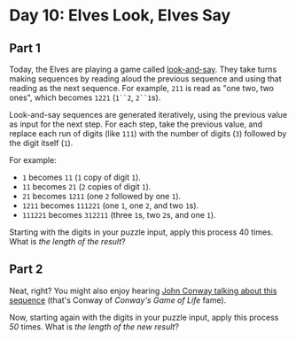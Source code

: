# Day 10: Elves Look, Elves Say

## Part 1

Today, the Elves are playing a game called [look-and-say](https://en.wikipedia.org/wiki/Look-and-say_sequence). They take turns making sequences by reading aloud the previous sequence and using that reading as the next sequence. For example, `211` is read as "one two, two ones", which becomes `1221` (`1``2`, `2``1`s).

Look-and-say sequences are generated iteratively, using the previous value as input for the next step. For each step, take the previous value, and replace each run of digits (like `111`) with the number of digits (`3`) followed by the digit itself (`1`).

For example:

- `1` becomes `11` (`1` copy of digit `1`).
- `11` becomes `21` (`2` copies of digit `1`).
- `21` becomes `1211` (one `2` followed by one `1`).
- `1211` becomes `111221` (one `1`, one `2`, and two `1`s).
- `111221` becomes `312211` (three `1`s, two `2`s, and one `1`).

Starting with the digits in your puzzle input, apply this process 40 times. What is _the length of the result_?

## Part 2

Neat, right? You might also enjoy hearing [John Conway talking about this sequence](https://www.youtube.com/watch?v=ea7lJkEhytA) (that's Conway of _Conway's Game of Life_ fame).

Now, starting again with the digits in your puzzle input, apply this process _50_ times. What is _the length of the new result_?
